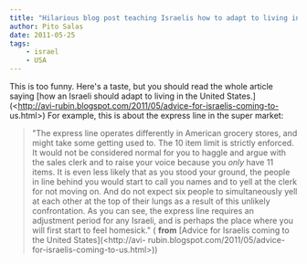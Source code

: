 ```yaml
---
title: "Hilarious blog post teaching Israelis how to adapt to living in the USA"
author: Pito Salas
date: 2011-05-25
tags:
    - israel
    - USA
---
```




This is too funny. Here's a taste, but you should read the whole article
saying [how an Israeli should adapt to living in the United
States.](<http://avi-rubin.blogspot.com/2011/05/advice-for-israelis-coming-to-
us.html>) For example, this is about the express line in the super market:

> "The express line operates differently in American grocery stores, and might
> take some getting used to. The 10 item limit is strictly enforced. It would
> not be considered normal for you to haggle and argue with the sales clerk
> and to raise your voice because you _only_ have 11 items. It is even less
> likely that as you stood your ground, the people in line behind you would
> start to call you names and to yell at the clerk for not moving on. And do
> not expect six people to simultaneously yell at each other at the top of
> their lungs as a result of this unlikely confrontation. As you can see, the
> express line requires an adjustment period for any Israeli, and is perhaps
> the place where you will first start to feel homesick." ( **from** [Advice
> for Israelis coming to the United States](<http://avi-
> rubin.blogspot.com/2011/05/advice-for-israelis-coming-to-us.html>))


